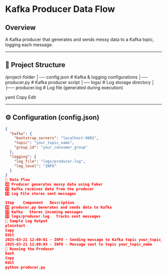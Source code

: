 # Kafka Producer Data Flow

## Overview  
A Kafka producer that generates and sends messy data to a Kafka topic, logging each message.

---

## 📁 Project Structure  
/project-folder │── config.json # Kafka & logging configurations
│── producer.py # Kafka producer script
│── logs/ # Log storage directory
│ ├── producer.log # Log file (generated during execution)

yaml
Copy
Edit

---

## ⚙️ Configuration (config.json)  
```json
{
  "kafka": {
    "bootstrap_servers": "localhost:9092",
    "topic": "your_topic_name",
    "group_id": "your_consumer_group"
  },
  "logging": {
    "log_file": "logs/producer.log",
    "log_level": "INFO"
  }
}
🔄 Data Flow
1️⃣ Producer generates messy data using Faker
2️⃣ Kafka receives data from the producer
3️⃣ Log File stores sent messages

Step	Component	Description
1️⃣	producer.py	Generates and sends data to Kafka
2️⃣	Kafka	Stores incoming messages
3️⃣	logs/producer.log	Tracks sent messages
📜 Sample Log Output
plaintext
Copy
Edit
2025-03-21 12:00:01 - INFO - Sending message to Kafka topic your_topic_name: {"id": 1234, "name": "John Doe", "age": 29, ...}
2025-03-21 12:00:03 - INFO - Message sent to topic your_topic_name
🚀 Running the Producer
bash
Copy
Edit
python producer.py

